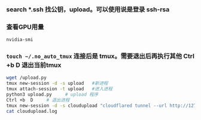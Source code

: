 
### search *.ssh 找公钥，upload。可以使用说是登录 ssh-rsa 

### 查看GPU用量
```sh
nvidia-smi
```

### `touch ~/.no_auto_tmux` 连接后是 tmux。需要退出后再执行其他  Ctrl +b  D 退出当前tmux
```sh
wget /upload.py 
tmux new-session -d -s upload   #新进程
tmux attach-session -t upload   #进入进程
python3 upload.py     # upload 程序
Ctrl +b  D     # 退出进程
tmux new-session -d -s cloudupload "cloudflared tunnel --url http://127.0.0.1:8188 >> /workspace/cloudupload.log 2>&1"
cat cloudupload.log
```


